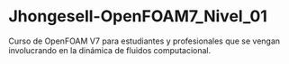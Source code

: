 # Jhongesell-OpenFOAM7_Nivel_01
Curso de OpenFOAM V7 para estudiantes y profesionales que se vengan involucrando en la dinámica de fluidos computacional.
